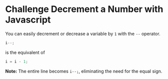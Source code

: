 # Challenge Decrement a Number with Javascript

You can easily decrement or decrease a variable by `1` with the `--` operator.

```javascript
i--;
```

is the equivalent of

```javascript
i = i - 1;
```

**Note:** The entire line becomes `i--;`, eliminating the need for the equal sign.

